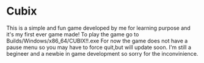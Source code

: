 # Cubix
This is a simple and fun game developed by me for learning purpose and it's my first ever game made!
To play the game go to Builds/Windows/x86_64/CUBIX!!.exe
For now the game does not have a pause menu so you may have to force quit,but will update soon.
I'm still a begineer and a newbie in game development so sorry for the inconvinience.
